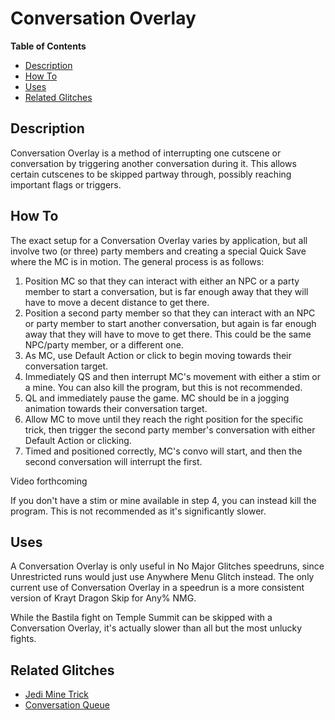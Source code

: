 # Conversation Overlay

**Table of Contents**
- [Description](#description)
- [How To](#how-to)
- [Uses](#uses)
- [Related Glitches](#related-glitches)

## Description

Conversation Overlay is a method of interrupting one cutscene or conversation by triggering another conversation during it.  This allows certain cutscenes to be skipped partway through, possibly reaching important flags or triggers.

## How To

The exact setup for a Conversation Overlay varies by application, but all involve two (or three) party members and creating a special Quick Save where the MC is in motion.  The general process is as follows:

1. Position MC so that they can interact with either an NPC or a party member to start a conversation, but is far enough away that they will have to move a decent distance to get there.
2. Position a second party member so that they can interact with an NPC or party member to start another conversation, but again is far enough away that they will have to move to get there.  This could be the same NPC/party member, or a different one.
3. As MC, use Default Action or click to begin moving towards their conversation target.
4. Immediately QS and then interrupt MC's movement with either a stim or a mine.  You can also kill the program, but this is not recommended.
5. QL and immediately pause the game.  MC should be in a jogging animation towards their conversation target.
6. Allow MC to move until they reach the right position for the specific trick, then trigger the second party member's conversation with either Default Action or clicking.
7. Timed and positioned correctly, MC's convo will start, and then the second conversation will interrupt the first.

Video forthcoming

If you don't have a stim or mine available in step 4, you can instead kill the program.  This is not recommended as it's significantly slower.

## Uses

A Conversation Overlay is only useful in No Major Glitches speedruns, since Unrestricted runs would just use Anywhere Menu Glitch instead.  The only current use of Conversation Overlay in a speedrun is a more consistent version of Krayt Dragon Skip for Any% NMG.

While the Bastila fight on Temple Summit can be skipped with a Conversation Overlay, it's actually slower than all but the most unlucky fights.

## Related Glitches

- [Jedi Mine Trick](<Jedi Mine Trick>)
- [Conversation Queue](<Conversation Queue>)
